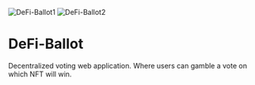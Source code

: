 ![DeFi-Ballot1](https://user-images.githubusercontent.com/12767962/118407636-ac0ae980-b64f-11eb-808d-7ead588be54b.png)
![DeFi-Ballot2](https://user-images.githubusercontent.com/12767962/118407637-aca38000-b64f-11eb-9ee0-05b7f2e6e802.png)
# DeFi-Ballot

Decentralized voting web application. Where users can gamble a vote on which NFT will win.
